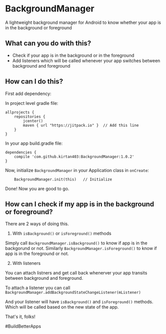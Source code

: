 # BackgroundManager
A lightweight background manager for Android to know whether your app is in the background or foreground

## What can you do with this?

* Check if your app is in the background or in the foreground
* Add listeners which will be called whenever your app switches between background and foreground

## How can I do this?

First add dependency:

In project level gradle file:

    allprojects {
        repositories {
            jcenter()
            maven { url "https://jitpack.io" }  // Add this line
        }
    }
    
In your app build.gradle file: 

    dependencies {
        compile 'com.github.kirtan403:BackgroundManager:1.0.2'
    }
    
Now, initialize `BackgroundManager` in your Application class in `onCreate`:

        BackgroundManager.init(this)   // Initialize

Done! Now you are good to go.

## How can I check if my app is in the background or foreground?

There are 2 ways of doing this.

1. With `isBackground()` or `isForeground()` methods

Simply call `BackgroundManager.isBackground()` to know if app is in the backgorund or not.
Similarly `BackgroundManager.isForeground()` to know if app is in the foreground or not.

2. With listeners

You can attach listners and get call back whenerver your app transits between background and foreground.

To attach a listener you can call `BackgroundManager.addBackgroundStateChangeListener(mListener)`

And your listener will have `isBackground()` and `isForeground()` methods. Which will be called based on the new state of the app.

That's it, folks!

#BuildBetterApps
